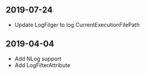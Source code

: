 ﻿## 2019-07-24

- Update LogFilger to log CurrentExecutionFilePath

## 2019-04-04
- Add NLog support
- Add LogFilterAttribute